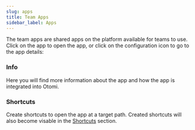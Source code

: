 ```yaml
---
slug: apps
title: Team Apps
sidebar_label: Apps
---
```


<!-- ![Team apps](../../img/team-apps.png) -->

The team apps are shared apps on the platform available for teams to use. Click on the app to open the app, or click on the configuration icon to go to the app details:

### Info

Here you will find more information about the app and how the app is integrated into Otomi.

### Shortcuts

Create shortcuts to open the app at a target path. Created shortcuts will also become visable in the [Shortcuts](shortcuts) section.
